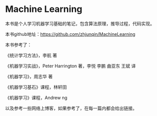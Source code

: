 # Machine Learning

本书是个人学习机器学习基础的笔记，包含算法原理，推导过程，代码实现。

本书github地址：https://github.com/zhjunqin/MachineLearning

本书参考了：

《统计学习方法》，李航 著

《机器学习实战》，Peter Harrington 著，李悦 李鹏 曲亚东 王斌 译

《机器学习》，周志华 著

《机器学习基石》课程，林轩田

《机器学习》课程，Andrew ng

以及参考一些网络上博客，如果参考了，在每一篇内都会给出链接。



